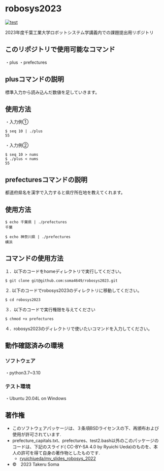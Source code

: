 # robosys2023
[![test](https://github.com/soma4649/robosys2023/actions/workflows/test.yml/badge.svg)](https://github.com/soma4649/robosys2023/actions/workflows/test.yml)

2023年度千葉工業大学ロボットシステム学講義内での課題提出用リポジトリ


## このリポジトリで使用可能なコマンド

・plus
・prefectures

## plusコマンドの説明

標準入力から読み込んだ数値を足していきます。

## 使用方法
・入力例①
```
$ seq 10 | ./plus
55
```
・入力例②
```
$ seq 10 > nums 
$ ./plus < nums
55
```
## prefecturesコマンドの説明

都道府県名を漢字で入力すると県庁所在地を教えてくれます。

## 使用方法

```
$ echo 千葉県 | ./prefectures
千葉
```
```
$ echo 神奈川県 | ./prefectures
横浜
```

## コマンドの使用方法
１．以下のコードをhomeディレクトリで実行してください。

```
$ git clone git@github.com:soma4649/robosys2023.git
```
２. 以下のコードでrobosys2023のディレクトリに移動してください。

```
$ cd robosys2023
```
３．以下のコードで実行権限を与えてください
```
$ chmod +x prefectures
```
４．robosys2023のディレクトリで使いたいコマンドを入力してください。

## 動作確認済みの環境
### ソフトウェア
・python3.7~3.10

### テスト環境
・Ubuntu 20.04L on Windows 
## 著作権
* このソフトウェアパッケージは、３条項BSDライセンスの下、再頒布および使用が許可されています.
* prefecture_capitals.txt、prefectures、test2.bash以外のこのパッケージのコードは、下記のスライド( CC-BY-SA 4.0 by Ryuichi Ueda)のものを、本人の許可を得て自身の著作物としたものです.
   * [ryuichiueda/my_slides_robosys_2022](https://github.com/ryuichiueda/my_slides/tree/master/robosys_2022)
* ©　2023 Takeru Soma

